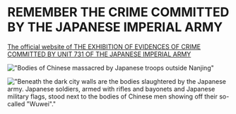 # REMEMBER THE CRIME COMMITTED BY THE JAPANESE IMPERIAL ARMY

[The official website of THE EXHIBITION OF EVIDENCES OF CRIME COMMITTED BY UNIT 731 OF THE JAPANESE IMPERIAL ARMY](http://www.731museum.org.cn/)

!["Bodies of Chinese massacred by Japanese troops outside Nanjing"](https://www.19371213.com.cn/collection/zdwwjs/202212/W020221211355740156714.jpg)

!["Beneath the dark city walls are the bodies slaughtered by the Japanese army. Japanese soldiers, armed with rifles and bayonets and Japanese military flags, stood next to the bodies of Chinese men showing off their so-called "Wuwei"."](https://www.19371213.com.cn/collection/zdwwjs/202212/W020221211355740154077.png)
